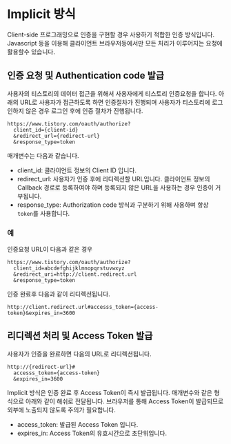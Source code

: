 # Implicit 방식

Client-side 프로그래밍으로 인증을 구현할 경우 사용하기 적합한 인증 방식입니다. Javascript 등을 이용해 클라이언트 브라우저등에서만 모든 처리가 이루어지는 요청에 활용할수 있습니다.

## 인증 요청 및 Authentication code 발급

사용자의 티스토리의 데이터 접근을 위해서 사용자에게 티스토리 인증요청을 합니다. 아래의 URL로 사용자가 접근하도록 하면 인증절차가 진행되며 사용자가 티스토리에 로그인하지 않은 경우 로그인 후에 인증 절차가 진행됩니다.

```
https://www.tistory.com/oauth/authorize?
  client_id={client-id}
  &redirect_url={redirect-url}
  &response_type=token
```

매개변수는 다음과 같습니다.

- client_id: 클라이언트 정보의 Client ID 입니다.
- redirect_url: 사용자가 인증 후에 리디렉션할 URL입니다. 클라이언트 정보의 Callback 경로로 등록하여야 하며 등록되지 않은 URL을 사용하는 경우 인증이 거부됩니다.
- response_type: Authorization code 방식과 구분하기 위해 사용하며 항상 `token`를 사용합니다.

### 예

인증요청 URL이 다음과 같은 경우

```
https://www.tistory.com/oauth/authorize?
  client_id=abcdefghijklmnopqrstuvwxyz
  &redirect_uri=http://client.redirect.url
  &response_type=token
```

인증 완료후 다음과 같이 리디렉션됩니다.

```
http://client.redirect.url#accesss_token={access-token}&expires_in=3600
```

## 리디렉션 처리 및 Access Token 발급

사용자가 인증을 완료하면 다음의 URL로 리디렉션됩니다.

```
http://{redirect-url}#
  accesss_token={access-token}
  &expires_in=3600
```

Implicit 방식은 인증 완료 후 Access Token이 즉시 발급됩니다. 매개변수와 같은 형식으로 아래와 같이 해쉬로 전달됩니다. 브라우저를 통해 Access Token이 발급되므로 외부에 노출되지 않도록 주의가 필요합니다.

- access_token: 발급된 Access Token 입니다.
- expires_in: Access Token의 유효시간으로 초단위입니다.
